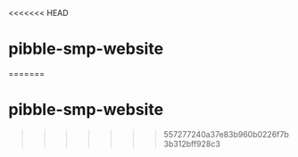 <<<<<<< HEAD
# pibble-smp-website
=======
# pibble-smp-website
>>>>>>> 557277240a37e83b960b0226f7b3b312bff928c3
